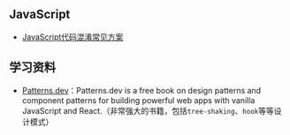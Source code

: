 ## JavaScript
- [JavaScript代码混淆常见方案](https://github.com/KtfwyCJ/blog/issues/1)


## 学习资料
- [Patterns.dev](https://www.patterns.dev/)：Patterns.dev is a free book on design patterns and component patterns for building powerful web apps with vanilla JavaScript and React.（非常强大的书籍，包括`tree-shaking`、`hook`等等设计模式）